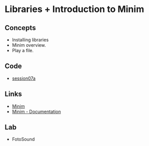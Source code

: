 <h1>Libraries + Introduction to  Minim</h1>
<h2>Concepts</h2>
<ul>
<li>Installing libraries
<li>Minim overview.
<li>Play a file.
</ul>
<h2>Code</h2>
<ul>
<li> <a href="https://github.com/enricguaus/programacio/tree/master/session07/session07a">session07a</a>
</ul>
<h2>Links</h2>
<ul>
<li> <a href="https://code.compartmental.net/tools/minim/">Minim</a>
<li> <a href="https://code.compartmental.net/minim/">Minim - Documentation</a>
</ul>
<h2>Lab</h2>
<ul>
<li>FotoSound
</ul>
